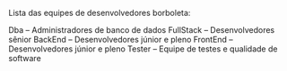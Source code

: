 Lista das equipes de desenvolvedores borboleta:

Dba – Administradores de banco de dados 
FullStack – Desenvolvedores sênior 
BackEnd – Desenvolvedores júnior e pleno 
FrontEnd – Desenvolvedores júnior e pleno 
Tester – Equipe de testes e qualidade de software
